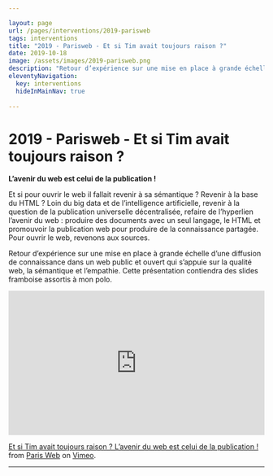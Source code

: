 ```yaml
---

layout: page
url: /pages/interventions/2019-parisweb
tags: interventions
title: "2019 - Parisweb - Et si Tim avait toujours raison ?"
date: 2019-10-18
image: /assets/images/2019-parisweb.png
description: "Retour d’expérience sur une mise en place à grande échelle d’une diffusion de connaissance dans un web public et ouvert qui s’appuie sur la qualité web, la sémantique et l’empathie."
eleventyNavigation:
  key: interventions
  hideInMainNav: true
   
---
```


# 2019 - Parisweb - Et si Tim avait toujours raison ?
 
**L’avenir du web est celui de la publication !**

Et si pour ouvrir le web il fallait revenir à sa sémantique ? Revenir à la base du HTML ? Loin du big data et de l’intelligence artificielle, revenir à la question de la publication universelle décentralisée, refaire de l’hyperlien l’avenir du web : produire des documents avec un seul langage, le HTML et promouvoir la publication web pour produire de la connaissance partagée. Pour ouvrir le web, revenons aux sources.

Retour d’expérience sur une mise en place à grande échelle d’une diffusion de connaissance dans un web public et ouvert qui s’appuie sur la qualité web, la sémantique et l’empathie. Cette présentation contiendra des slides framboise assortis à mon polo.


<div style="padding:56.25% 0 0 0;position:relative;"><iframe src="https://player.vimeo.com/video/377176266" style="position:absolute;top:0;left:0;width:100%;height:100%;" frameborder="0" allow="autoplay; fullscreen" allowfullscreen="" data-ready="true"></iframe></div><script src="https://player.vimeo.com/api/player.js"></script>
<p><a href="https://vimeo.com/377176266">Et si Tim avait toujours raison&nbsp;? L’avenir du web est celui de la publication&nbsp;!</a> from <a href="https://vimeo.com/parisweb">Paris Web</a> on <a href="https://vimeo.com">Vimeo</a>.</p></div>

----
